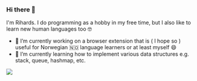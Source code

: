 ### Hi there 👋
I'm Rihards. I do programming as a hobby in my free time, but I also like to learn new human languages too 🤓
- 🔭 I’m currently working on a browser extension that is ( I hope so ) useful for Norwegian 🇳🇴 language learners or at least myself 😄
- 🌱 I’m currently learning how to implement various data structures e.g. stack, queue, hashmap, etc.

![](https://github.githubassets.com/images/mona-whisper.gif)

<!--
**wolf3d/wolf3d** is a ✨ _special_ ✨ repository because its `README.md` (this file) appears on your GitHub profile.

Here are some ideas to get you started:

- 🔭 I’m currently working on a browser extension that is ( I hope so ) useful for Norwegian language learners
- 🌱 I’m currently learning how to implement various data structures e.g. stack, queue, hashmap, etc.
- 👯 I’m looking to collaborate on ...
- 🤔 I’m looking for help with ...
- 💬 Ask me about ...
- 📫 How to reach me: ...
- 😄 Pronouns: ...
- ⚡ Fun fact: ...
-->
